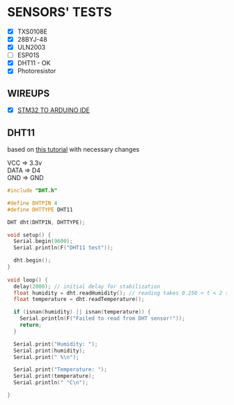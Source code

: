 # SENSORS' TESTS

- [X] TXS0108E
- [x] 28BYJ-48
- [x] ULN2003
- [ ] ESP01S
- [X] DHT11 - OK
- [X] Photoresistor

## WIREUPS

- [X] [STM32 TO ARDUINO IDE](https://www.youtube.com/watch?v=yssEiMLGH90)

## DHT11
based on [this tutorial](https://randomnerdtutorials.com/esp32-dht11-dht22-temperature-humidity-sensor-arduino-ide/) with necessary changes

VCC => 3.3v       <br>
DATA => D4        <br>
GND => GND        <br>

``` CPP
#include "DHT.h"

#define DHTPIN 4 
#define DHTTYPE DHT11

DHT dht(DHTPIN, DHTTYPE);

void setup() {
  Serial.begin(9600);
  Serial.println(F("DHT11 test"));

  dht.begin();
}
      
void loop() {
  delay(2000); // initial delay for stabilization
  float humidity = dht.readHumidity(); // reading takes 0.250 < t < 2 s 
  float temperature = dht.readTemperature();

  if (isnan(humidity) || isnan(temperature)) {   
    Serial.println(F("Failed to read from DHT sensor!"));
    return;
  }

  Serial.print("Humidity: ");
  Serial.print(humidity);
  Serial.print(" %\n");

  Serial.print("Temperature: ");
  Serial.print(temperature);
  Serial.println(" °C\n");

}
```
